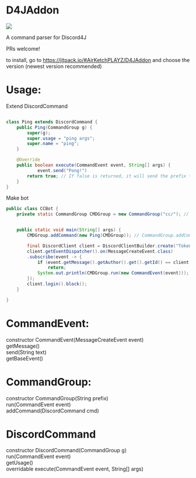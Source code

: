 
# D4JAddon 

[![](https://jitci.com/gh/AirKetchPLAYZ/D4JAddon/svg)](https://jitci.com/gh/AirKetchPLAYZ/D4JAddon)  

A command parser for Discord4J 

PRs welcome!

to install, go to https://jitpack.io/#AirKetchPLAYZ/D4JAddon and choose the version (newest version recommended)

# Usage: 
Extend DiscordCommand
```java

class Ping extends DiscordCommand {
	public Ping(CommandGroup g) {
		super(g);
		super.usage = "ping args";
		super.name = "ping";
	}

	@Override
	public boolean execute(CommandEvent event, String[] args) {
    		event.send("Pong!")
		return true; // If false is returned, it will send the prefix + usage
	}
}
```
Make bot
```java
public class CCBot {
	private static CommandGroup CMDGroup = new CommandGroup("cc/"); // new CommandGroup(prefix)


	public static void main(String[] args) {
		CMDGroup.addCommand(new Ping(CMDGroup)); // CommandGroup.addCommand(new DiscordCommand(CommandGroup))

		final DiscordClient client = DiscordClientBuilder.create("Token here").build();
		client.getEventDispatcher().on(MessageCreateEvent.class)
		.subscribe(event -> {
			if (event.getMessage().getAuthor().get().getId() == client.getSelf().block().getId()) //Ignore messages from self
				return;
			System.out.println(CMDGroup.run(new CommandEvent(event))); //CommandGroup.run(new CommandEvent(MessageCreateEvent)) : returns boolean - whether command was a valid command
		});
		client.login().block();
	}

}
```
# CommandEvent:  
constructor CommandEvent(MessageCreateEvent event)  
getMessage()  
send(String text)  
getBaseEvent()  
# CommandGroup:  
constructor CommandGroup(String prefix)  
run(CommandEvent event)  
addCommand(DiscordCommand cmd)  
# DiscordCommand  
constructor DiscordCommand(CommandGroup g)  
run(CommandEvent event)  
getUsage()  
overridable execute(CommandEvent event, String[] args) 
